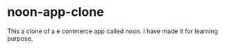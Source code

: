 # noon-app-clone
This a clone of a e commerce app called noon. I have made it for learning purpose.
